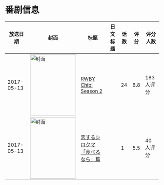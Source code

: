 # 番剧信息

|放送日期|封面|标题|日文标题|话数|评分|评分人数|
|---|---|---|---|---|---|---|
|2017-05-13|<img src="//lain.bgm.tv/pic/cover/c/63/e7/215096_A07zx.jpg" alt="封面" style="width:150px;height:200px;object-fit:cover;">|[RWBY Chibi Season 2](https://bangumi.tv/subject/215096)||24|6.8|183人评分|
|2017-05-13|<img src="//lain.bgm.tv/pic/cover/c/79/a3/221326_Pjglz.jpg" alt="封面" style="width:150px;height:200px;object-fit:cover;">|[恋するシロクマ 「食べるなら」篇](https://bangumi.tv/subject/221326)||1|5.5|40人评分|

